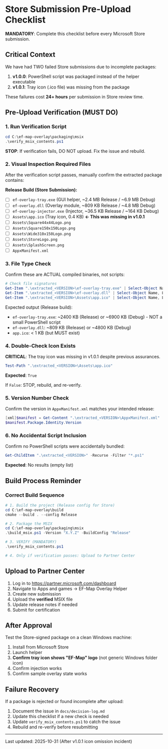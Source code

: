 # Store Submission Pre-Upload Checklist

**MANDATORY**: Complete this checklist before every Microsoft Store submission.

## Critical Context
We have had TWO failed Store submissions due to incomplete packages:
1. **v1.0.0**: PowerShell script was packaged instead of the helper executable
2. **v1.0.1**: Tray icon (.ico file) was missing from the package

These failures cost **24+ hours** per submission in Store review time.

## Pre-Upload Verification (MUST DO)

### 1. Run Verification Script
```powershell
cd C:\ef-map-overlay\packaging\msix
.\verify_msix_contents.ps1
```

**STOP**: If verification fails, DO NOT upload. Fix the issue and rebuild.

### 2. Visual Inspection Required Files

After the verification script passes, manually confirm the extracted package contains:

**Release Build (Store Submission):**
- [ ] `ef-overlay-tray.exe` (GUI helper, ~2.4 MB Release / ~6.9 MB Debug)
- [ ] `ef-overlay.dll` (Overlay module, ~809 KB Release / ~4.8 MB Debug)
- [ ] `ef-overlay-injector.exe` (Injector, ~36.5 KB Release / ~164 KB Debug)
- [ ] `Assets\app.ico` (Tray icon, 0.4 KB) **← This was missing in v1.0.1**
- [ ] `Assets\Square44x44Logo.png`
- [ ] `Assets\Square150x150Logo.png`
- [ ] `Assets\Wide310x150Logo.png`
- [ ] `Assets\StoreLogo.png`
- [ ] `Assets\SplashScreen.png`
- [ ] `AppxManifest.xml`

### 3. File Type Check

Confirm these are ACTUAL compiled binaries, not scripts:

```powershell
# Check file signatures
Get-Item ".\extracted_<VERSION>\ef-overlay-tray.exe" | Select-Object Name, Length
Get-Item ".\extracted_<VERSION>\ef-overlay.dll" | Select-Object Name, Length
Get-Item ".\extracted_<VERSION>\Assets\app.ico" | Select-Object Name, Length
```

Expected output (Release build):
- `ef-overlay-tray.exe`: ~2400 KB (Release) or ~6900 KB (Debug) - NOT a small PowerShell script
- `ef-overlay.dll`: ~809 KB (Release) or ~4800 KB (Debug)
- `app.ico`: < 1 KB (but MUST exist)

### 4. Double-Check Icon Exists

**CRITICAL**: The tray icon was missing in v1.0.1 despite previous assurances.

```powershell
Test-Path ".\extracted_<VERSION>\Assets\app.ico"
```

**Expected**: `True`

If `False`: STOP, rebuild, and re-verify.

### 5. Version Number Check

Confirm the version in `AppxManifest.xml` matches your intended release:

```powershell
[xml]$manifest = Get-Content ".\extracted_<VERSION>\AppxManifest.xml"
$manifest.Package.Identity.Version
```

### 6. No Accidental Script Inclusion

Confirm no PowerShell scripts were accidentally bundled:

```powershell
Get-ChildItem ".\extracted_<VERSION>" -Recurse -Filter "*.ps1"
```

**Expected**: No results (empty list)

## Build Process Reminder

### Correct Build Sequence
```powershell
# 1. Build the project (Release config for Store)
cd C:\ef-map-overlay\build
cmake --build . --config Release

# 2. Package the MSIX
cd C:\ef-map-overlay\packaging\msix
.\build_msix.ps1 -Version "X.Y.Z" -BuildConfig "Release"

# 3. VERIFY (MANDATORY)
.\verify_msix_contents.ps1

# 4. Only if verification passes: Upload to Partner Center
```

## Upload to Partner Center

1. Log in to https://partner.microsoft.com/dashboard
2. Navigate to Apps and games → EF-Map Overlay Helper
3. Create new submission
4. Upload the **verified** MSIX file
5. Update release notes if needed
6. Submit for certification

## After Approval

Test the Store-signed package on a clean Windows machine:
1. Install from Microsoft Store
2. Launch helper
3. **Confirm tray icon shows "EF-Map" logo** (not generic Windows folder icon)
4. Confirm injection works
5. Confirm sample overlay state works

## Failure Recovery

If a package is rejected or found incomplete after upload:
1. Document the issue in `docs/decision-log.md`
2. Update this checklist if a new check is needed
3. Update `verify_msix_contents.ps1` to catch the issue
4. Rebuild and re-verify before resubmitting

---

Last updated: 2025-10-31 (After v1.0.1 icon omission incident)

